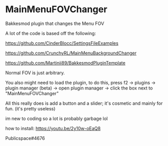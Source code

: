 # MainMenuFOVChanger
Bakkesmod plugin that changes the Menu FOV

A lot of the code is based off the following:

https://github.com/CinderBlocc/SettingsFileExamples

https://github.com/CrunchyRL/MainMenuBackgroundChanger

https://github.com/Martinii89/BakkesmodPluginTemplate

Normal FOV is just arbitrary.

You also might need to load the plugin, to do this, press f2 -> plugins -> plugin manager (beta) -> open plugin manager -> click the box next to "MainMenuFOVChanger"

All this really does is add a button and a slider; it's cosmetic and mainly for fun. (it's pretty useless)

im new to coding so a lot is probably garbage lol

how to install: https://youtu.be/2y10w-oEaQ8

Publicspace#4676
